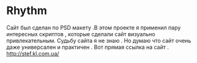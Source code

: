 # Rhythm

Сайт был сделан по PSD макету .В этом проекте я применил пару интересных скриптов , которые сделали сайт визуально привлекательным.
Судьбу сайта я не знаю . Но думаю что сайт очень даже универсален и практичен .
Вот прямая ссылка на сайт . 
http://stef.kl.com.ua/